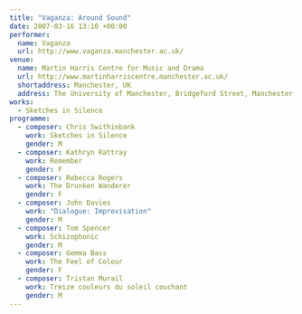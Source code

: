 ```yaml
---
title: "Vaganza: Around Sound"
date: 2007-03-16 13:10 +00:00
performer:
  name: Vaganza
  url: http://www.vaganza.manchester.ac.uk/
venue:
  name: Martin Harris Centre for Music and Drama
  url: http://www.martinharriscentre.manchester.ac.uk/
  shortaddress: Manchester, UK
  address: The University of Manchester, Bridgeford Street, Manchester M13 9PL, United Kingdom
works:
  - Sketches in Silence
programme:
  - composer: Chris Swithinbank
    work: Sketches in Silence
    gender: M
  - composer: Kathryn Rattray
    work: Remember
    gender: F
  - composer: Rebecca Rogers
    work: The Drunken Wanderer
    gender: F
  - composer: John Davies
    work: "Dialogue: Improvisation"
    gender: M
  - composer: Tom Spencer
    work: Schizophonic
    gender: M
  - composer: Gemma Bass
    work: The Feel of Colour
    gender: F
  - composer: Tristan Murail
    work: Treize couleurs du soleil couchant
    gender: M
---
```

